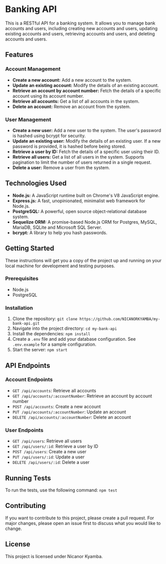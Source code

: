 # Banking API

This is a RESTful API for a banking system. It allows you to manage bank accounts and users, including creating new accounts and users, updating existing accounts and users, retrieving accounts and users, and deleting accounts and users.

## Features

### Account Management

- **Create a new account:** Add a new account to the system.
- **Update an existing account:** Modify the details of an existing account.
- **Retrieve an account by account number:** Fetch the details of a specific account using its account number.
- **Retrieve all accounts:** Get a list of all accounts in the system.
- **Delete an account:** Remove an account from the system.

### User Management

- **Create a new user:** Add a new user to the system. The user's password is hashed using bcrypt for security.
- **Update an existing user:** Modify the details of an existing user. If a new password is provided, it is hashed before being stored.
- **Retrieve a user by ID:** Fetch the details of a specific user using their ID.
- **Retrieve all users:** Get a list of all users in the system. Supports pagination to limit the number of users returned in a single request.
- **Delete a user:** Remove a user from the system.

## Technologies Used

- **Node.js:** A JavaScript runtime built on Chrome's V8 JavaScript engine.
- **Express.js:** A fast, unopinionated, minimalist web framework for Node.js.
- **PostgreSQL:** A powerful, open source object-relational database system.
- **Sequelize ORM:** A promise-based Node.js ORM for Postgres, MySQL, MariaDB, SQLite and Microsoft SQL Server.
- **bcrypt:** A library to help you hash passwords.

## Getting Started

These instructions will get you a copy of the project up and running on your local machine for development and testing purposes.

### Prerequisites

- Node.js
- PostgreSQL

### Installation

1. Clone the repository: `git clone https://github.com/NICANORKYAMBA/my-bank-api.git`
2. Navigate into the project directory: `cd my-bank-api`
3. Install the dependencies: `npm install`
4. Create a `.env` file and add your database configuration. See `.env.example` for a sample configuration.
5. Start the server: `npm start`

## API Endpoints

### Account Endpoints

- `GET /api/accounts`: Retrieve all accounts
- `GET /api/accounts/:accountNumber`: Retrieve an account by account number
- `POST /api/accounts`: Create a new account
- `PUT /api/accounts/:accountNumber`: Update an account
- `DELETE /api/accounts/:accountNumber`: Delete an account

### User Endpoints

- `GET /api/users`: Retrieve all users
- `GET /api/users/:id`: Retrieve a user by ID
- `POST /api/users`: Create a new user
- `PUT /api/users/:id`: Update a user
- `DELETE /api/users/:id`: Delete a user

## Running Tests

To run the tests, use the following command: `npm test`

## Contributing

If you want to contribute to this project, please create a pull request. For major changes, please open an issue first to discuss what you would like to change.

## License

This project is licensed under Nicanor Kyamba.